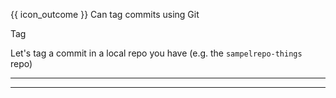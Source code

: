 <span id="prereqs"><panel src="../../revisionControl/savingHistory/unit-inElsewhere-asFlat.md" boilerplate header="{{ icon_prereq }} %%Project Management → Revision Control → Saving History%%" popup-url="{{ baseUrl }}/revisionControl/savingHistory" /></span>

<span id="outcomes">{{ icon_outcome }} Can tag commits using Git</span>

<span id="title">Tag</span>

<div id="body">

Let's tag a commit in a local repo you have (e.g. the `sampelrepo-things` repo)

<tabs>
  <tab header="SourceTree">
    <include src="./sourcetree.md" />
  <hr></tab>
  <tab header="CLI">
    <include src="./cli.md" />
  <hr></tab>
</tabs>

</div>

<div id="extras">
</div>